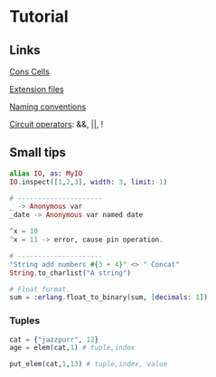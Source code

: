 # Tutorial

## Links

[Cons Cells](https://www.gnu.org/software/emacs/manual/html_node/elisp/Cons-Cell-Type.html#:~:text=A%20cons%20cell%20is%20an,and%20likewise%20for%20the%20CDR.)

[Extension files](https://stackoverflow.com/questions/36292620/elixir-when-to-use-ex-and-when-exs-files)

[Naming conventions](https://hexdocs.pm/elixir/main/naming-conventions.html#:~:text=Functions%20that%20return%20a%20boolean%20are%20named%20with%20a%20trailing%20question%20mark.&text=However%2C%20functions%20that%20return%20booleans,follow%20another%20convention%2C%20described%20next.)

[Circuit operators](https://blog.tentamen.eu/elixir-short-circuit-operators/): &&, ||, !

## Small tips

```elixir
alias IO, as: MyIO
IO.inspect([1,2,3], width: 3, limit: 1)

# ---------------------
_ -> Anonymous var
_date -> Anonymous var named date

^x = 10
^x = 11 -> error, cause pin operation.

# ---------------------
"String add numbers #{3 + 4}" <> " Concat"
String.to_charlist("A string")

# Float format.
sum = :erlang.float_to_binary(sum, [decimals: 1])
```

### Tuples

```elixir
cat = {"jazzpurr", 12}
age = elem(cat,1) # tuple,index

put_elem(cat,1,13) # tuple,index, value
```

